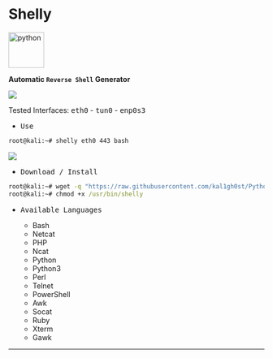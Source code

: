 # Shelly 

<p align="left">
    <img src="https://cdn.jsdelivr.net/gh/devicons/devicon/icons/python/python-original-wordmark.svg" alt="python" width="70" height="70"/>
</p>

**Automatic `Reverse Shell` Generator**

![](/1.png)

Tested Interfaces: <kbd>eth0</kbd> - <kbd>tun0</kbd> - <kbd>enp0s3</kbd>

- <kbd>Use</kbd>

```cmd
root@kali:~# shelly eth0 443 bash
```

![](/2.png)

- <kbd>Download / Install</kbd>

```cmd
root@kali:~# wget -q "https://raw.githubusercontent.com/kal1gh0st/Python-pty-shells/Shelly-main/shelly.sh" -O /usr/bin/shelly
root@kali:~# chmod +x /usr/bin/shelly
```

- <kbd>Available Languages</kbd>

  * Bash
  * Netcat
  * PHP
  * Ncat
  * Python
  * Python3
  * Perl
  * Telnet
  * PowerShell
  * Awk
  * Socat
  * Ruby
  * Xterm
  * Gawk

---
